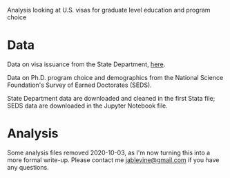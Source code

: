 Analysis looking at U.S. visas for graduate level education and program choice


# Data
Data on visa issuance from the State Department, [here](https://travel.state.gov/content/travel/en/legal/visa-law0/visa-statistics/nonimmigrant-visa-statistics.html). 

Data on Ph.D. program choice and demographics from the National Science Foundation's Survey of Earned Doctorates (SEDS).

State Department data are downloaded and cleaned in the first Stata file; SEDS data are downloaded in the Jupyter Notebook file.

# Analysis

Some analysis files removed 2020-10-03, as I'm now turning this into a more formal write-up. Please contact me jablevine@gmail.com if you have any questions. 

